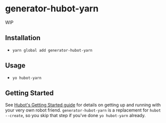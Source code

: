# generator-hubot-yarn

WIP


## Installation

- `yarn global add generator-hubot-yarn`

## Usage

- `yo hubot-yarn`

## Getting Started

See [Hubot's Getting Started
guide](https://github.com/github/hubot/blob/master/docs/index.md) for
details on getting up and running with your very own robot friend.
`generator-hubot-yarn` is a replacement for `hubot --create`,
so you skip that step if you've done `yo hubot-yarn` already.
